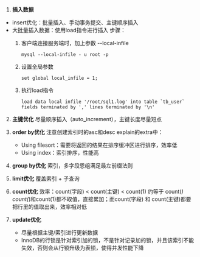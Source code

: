 1. **插入数据**
- insert优化：批量插入、手动事务提交、主键顺序插入
- 大批量插入数据：使用load指令进行插入
    步骤：
    1. 客户端连接服务端时，加上参数 --local-infile

        ```mysql --local-infile - u root -p```

    2. 设置全局参数

        ```set global local_infile = 1;```

    3. 执行load指令

        ```load data local infile '/root/sql1.log' into table `tb_user` fields terminated by ',' lines terminated by '\n'```

2. **主键优化**
    尽量顺序插入（auto_increment），主键长度尽量短点

3. **order by优化**
    注意创建索引时的asc和desc
    explain的extra中：
    - Using filesort：需要将返回的结果在排序缓冲区进行排序，效率低
    - Using index：索引排序，性能高

4. **group by优化**
    索引，多字段恩组满足最左前缀法则

5. **limit优化**
    覆盖索引 + 子查询

6. **count优化**
    效率：count(字段) < count(主键) < count(1) 约等于 count(*)
    count(*)和count(1)都不取值，直接累加；而count(字段) 和 count(主键)都要把行里的值取出来，效率相对低
7. **update优化**
    - 尽量根据主键/索引进行更新数据
    - InnoDB的行锁是针对索引加的锁，不是针对记录加的锁，并且该索引不能失效，否则会从行锁升级为表锁，使得并发性能下降

